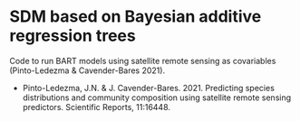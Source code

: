 # SDM based on Bayesian additive regression trees 

Code to run BART models using satellite remote sensing as covariables (Pinto-Ledezma & Cavender-Bares 2021).

* Pinto-Ledezma, J.N. & J. Cavender-Bares. 2021. Predicting species distributions and community composition using satellite remote sensing predictors. Scientific Reports, 11:16448.
